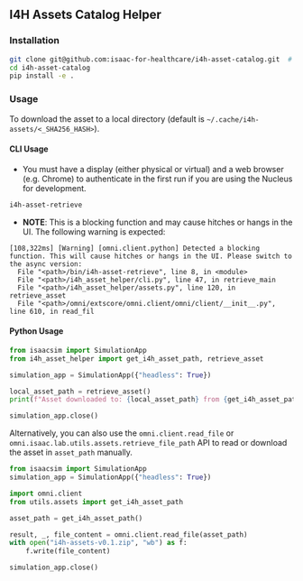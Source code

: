 ## I4H Assets Catalog Helper

### Installation

```bash
git clone git@github.com:isaac-for-healthcare/i4h-asset-catalog.git  # FIXME: change to HTTPS/Make a release
cd i4h-asset-catalog
pip install -e .
```

### Usage

To download the asset to a local directory (default is `~/.cache/i4h-assets/<_SHA256_HASH>`).

#### CLI Usage

- You must have a display (either physical or virtual) and a web browser (e.g. Chrome) to authenticate in the first run if you are using the Nucleus for development.

```bash
i4h-asset-retrieve
```

- **NOTE**: This is a blocking function and may cause hitches or hangs in the UI. The following warning is expected:

```
[108,322ms] [Warning] [omni.client.python] Detected a blocking function. This will cause hitches or hangs in the UI. Please switch to the async version:
  File "<path>/bin/i4h-asset-retrieve", line 8, in <module>
  File "<path>/i4h_asset_helper/cli.py", line 47, in retrieve_main
  File "<path>/i4h_asset_helper/assets.py", line 120, in retrieve_asset
  File "<path>/omni/extscore/omni.client/omni/client/__init__.py", line 610, in read_fil
```



#### Python Usage

```python
from isaacsim import SimulationApp
from i4h_asset_helper import get_i4h_asset_path, retrieve_asset

simulation_app = SimulationApp({"headless": True})

local_asset_path = retrieve_asset()
print(f"Asset downloaded to: {local_asset_path} from {get_i4h_asset_path()}")

simulation_app.close()
```

Alternatively, you can also use the `omni.client.read_file` or `omni.isaac.lab.utils.assets.retrieve_file_path` API to read or download the asset in `asset_path` manually.

```python
from isaacsim import SimulationApp
simulation_app = SimulationApp({"headless": True})

import omni.client
from utils.assets import get_i4h_asset_path

asset_path = get_i4h_asset_path()

result, _, file_content = omni.client.read_file(asset_path)
with open("i4h-assets-v0.1.zip", "wb") as f:
    f.write(file_content)

simulation_app.close()
```
